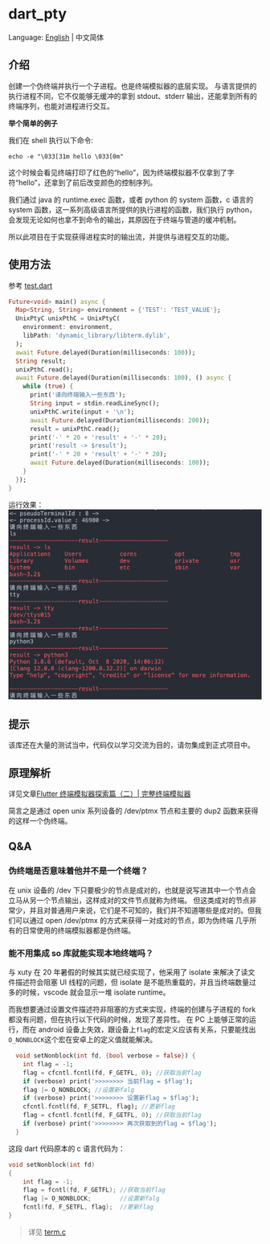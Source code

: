 # dart_pty

Language: [English](README.md) | 中文简体

## 介绍

创建一个伪终端并执行一个子进程。也是终端模拟器的底层实现。
与语言提供的执行进程不同，它不仅能够无缓冲的拿到 stdout、stderr 输出，还能拿到所有的终端序列，也能对进程进行交互。

**举个简单的例子**

我们在 shell 执行以下命令:
```shell
echo -e "\033[31m hello \033[0m"
```
这个时候会看见终端打印了红色的“hello”，因为终端模拟器不仅拿到了字符“hello”，还拿到了前后改变颜色的控制序列。

我们通过 java 的 runtime.exec 函数，或者 python 的 system 函数，c 语言的 system 函数，这一系列高级语言所提供的执行进程的函数，我们执行 python，会发现无论如何也拿不到命令的输出，其原因在于终端与管道的缓冲机制。

所以此项目在于实现获得进程实时的输出流，并提供与进程交互的功能。
## 使用方法
参考 [test.dart](test/test.dart)
```dart
Future<void> main() async {
  Map<String, String> environment = {'TEST': 'TEST_VALUE'};
  UnixPtyC unixPthC = UnixPtyC(
    environment: environment,
    libPath: 'dynamic_library/libterm.dylib',
  );
  await Future.delayed(Duration(milliseconds: 100));
  String result;
  unixPthC.read();
  await Future.delayed(Duration(milliseconds: 100), () async {
    while (true) {
      print('请向终端输入一些东西');
      String input = stdin.readLineSync();
      unixPthC.write(input + '\n');
      await Future.delayed(Duration(milliseconds: 200));
      result = unixPthC.read();
      print('-' * 20 + 'result' + '-' * 20);
      print('result -> $result');
      print('-' * 20 + 'result' + '-' * 20);
      await Future.delayed(Duration(milliseconds: 100));
    }
  });
}
```
运行效果：
![截图](screencap/screencap.png)

## 提示
该库还在大量的测试当中，代码仅以学习交流为目的，请勿集成到正式项目中。

## 原理解析
详见文章[Flutter 终端模拟器探索篇（二）| 完整终端模拟器](https://juejin.cn/post/6844904082155503629)

简言之是通过 open unix 系列设备的 /dev/ptmx 节点和主要的 dup2 函数来获得的这样一个伪终端。
## Q&A
### 伪终端是否意味着他并不是一个终端？
在 unix 设备的 /dev 下只要极少的节点是成对的，也就是说写进其中一个节点会立马从另一个节点输出，这样成对的文件节点就称为终端。
但这类成对的节点非常少，并且对普通用户来说，它们是不可知的，我们并不知道哪些是成对的。但我们可以通过 open /dev/ptmx 的方式来获得一对成对的节点，即为伪终端
几乎所有的日常使用的终端模拟器都是伪终端。

### 能不用集成 so 库就能实现本地终端吗？

与 xuty 在 20 年暑假的时候其实就已经实现了，他采用了 isolate 来解决了读文件描述符会阻塞 UI 线程的问题，但 isolate 是不能热重载的，并且当终端数量过多的时候，vscode 就会显示一堆 isolate runtime。

而我想要通过设置文件描述符非阻塞的方式来实现，终端的创建与子进程的 fork 都没有问题，但在执行以下代码的时候，发现了差异性。
在 PC 上能够正常的运行，而在 android 设备上失效，跟设备上`flag`的宏定义应该有关系，只要能找出`O_NONBLOCK`这个宏在安卓上的定义值就能解决。

```dart
  void setNonblock(int fd, {bool verbose = false}) {
    int flag = -1;
    flag = cfcntl.fcntl(fd, F_GETFL, 0); //获取当前flag
    if (verbose) print('>>>>>>>> 当前flag = $flag');
    flag |= O_NONBLOCK; //设置新falg
    if (verbose) print('>>>>>>>> 设置新flag = $flag');
    cfcntl.fcntl(fd, F_SETFL, flag); //更新flag
    flag = cfcntl.fcntl(fd, F_GETFL, 0); //获取当前flag
    if (verbose) print('>>>>>>>> 再次获取到的flag = $flag');
  }
```

这段 dart 代码原本的 c 语言代码为：

```c
void setNonblock(int fd)
{
    int flag = -1;
    flag = fcntl(fd, F_GETFL); //获取当前flag
    flag |= O_NONBLOCK;        //设置新falg
    fcntl(fd, F_SETFL, flag);  //更新flag
}
```

> 详见 [term.c](c_resource/termare/src/term.c)